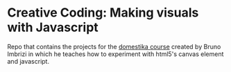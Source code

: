 # Creative Coding: Making visuals with Javascript
Repo that contains the projects for the [domestika course](https://www.domestika.org/en/courses/2729-creative-coding-making-visuals-with-javascript)
created by Bruno Imbrizi in which he teaches how to experiment with html5's canvas element and javascript.


